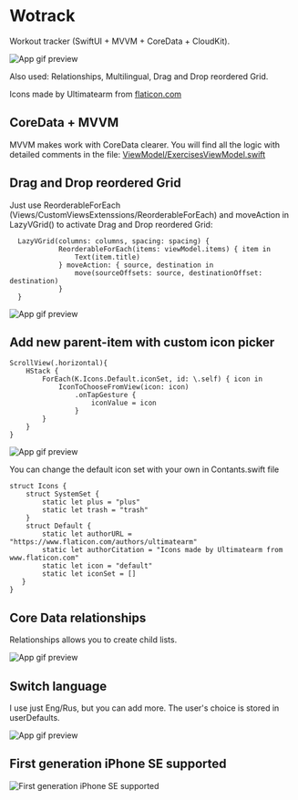 # Wotrack
Workout tracker (SwiftUI + MVVM + CoreData + CloudKit). 

![App gif preview](https://github.com/konopat/Wotrack/blob/a106b7b7f1cf028e306bded25d708accdcd429e8/preview.gif)

Also used: Relationships, Multilingual, Drag and Drop reordered Grid.

Icons made by Ultimatearm from [flaticon.com](https://www.flaticon.com/authors/ultimatearm "The best icons for free")

## CoreData + MVVM
MVVM makes work with CoreData clearer. You will find all the logic with detailed comments in the file:
[ViewModel/ExercisesViewModel.swift](https://github.com/konopat/Wotrack/blob/9dd84bf6a328c76a686a285f6a3a574025d1cec5/Wotrack/ViewModel/ExercisesViewModel.swift "ViewModel example")



## Drag and Drop reordered Grid
Just use ReorderableForEach (Views/CustomViewsExtenssions/ReorderableForEach) and moveAction in LazyVGrid() to activate Drag and Drop reordered Grid:

```
  LazyVGrid(columns: columns, spacing: spacing) {
            ReorderableForEach(items: viewModel.items) { item in
                Text(item.title)
            } moveAction: { source, destination in
                move(sourceOffsets: source, destinationOffset: destination)
            }
  }

```

![App gif preview](https://github.com/konopat/Wotrack/blob/ff954dc262c43ebf8de850c66589cc2058ef3c80/dragableGrid.gif)

## Add new parent-item with custom icon picker

```
ScrollView(.horizontal){
    HStack {
        ForEach(K.Icons.Default.iconSet, id: \.self) { icon in
            IconToChooseFromView(icon: icon)
                .onTapGesture {
                    iconValue = icon
                }
        }
    }
}

```
![App gif preview](https://github.com/konopat/Wotrack/blob/3a270d845d91d1571033ac00f567060c1450501c/iconSet.gif)

You can change the default icon set with your own in Contants.swift file

```
struct Icons {
    struct SystemSet {
        static let plus = "plus"
        static let trash = "trash"
    }
    struct Default {
        static let authorURL = "https://www.flaticon.com/authors/ultimatearm"
        static let authorCitation = "Icons made by Ultimatearm from www.flaticon.com"
        static let icon = "default"
        static let iconSet = []
   }
}

```
## Core Data relationships

Relationships allows you to create child lists.

![App gif preview](https://github.com/konopat/Wotrack/blob/3a270d845d91d1571033ac00f567060c1450501c/CDRelationships.gif)

## Switch language

I use just Eng/Rus, but you can add more. The user's choice is stored in userDefaults.

![App gif preview](https://github.com/konopat/Wotrack/blob/efa9cae25341108248022e9153b9acdb28315a45/switchLanguage.gif)

## First generation iPhone SE supported

![First generation iPhone SE supported](https://github.com/konopat/Wotrack/blob/6be8c796087054a53887a18f6811f1ce5ce2bf43/iphoneSE.png)
